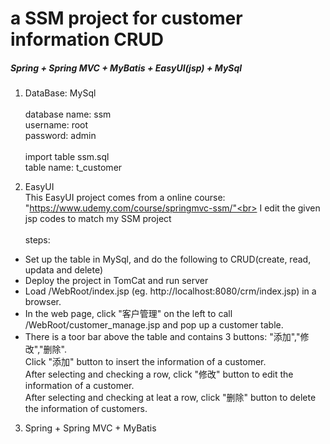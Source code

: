 # a SSM project for customer information CRUD
##### Spring + Spring MVC + MyBatis + EasyUI(jsp) + MySql

1. DataBase: MySql<br><br>
database name: ssm <br>
username: root <br>
password: admin <br><br>
import table ssm.sql<br>
table name: t_customer

2. EasyUI<br>
This EasyUI project comes from a online course: "https://www.udemy.com/course/springmvc-ssm/"<br>
I edit the given jsp codes to match my SSM project<br><br>
steps: 
* Set up the table in MySql, and do the following to CRUD(create, read, updata and delete)<br>
* Deploy the project in TomCat and run server<br>
* Load /WebRoot/index.jsp (eg. http://localhost:8080/crm/index.jsp) in a browser.<br>
* In the web page, click "客户管理" on the left to call /WebRoot/customer_manage.jsp and pop up a customer table.<br>
* There is a toor bar above the table and contains 3 buttons: "添加","修改","删除".<br> 
Click "添加" button to insert the information of a customer.<br>
After selecting and checking a row, click "修改" button to edit the information of a customer.<br>
After selecting and checking at leat a row,  click "删除" button to delete the information of customers.
3. Spring + Spring MVC + MyBatis
